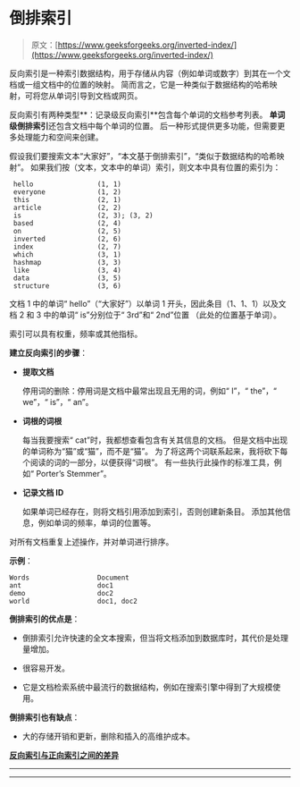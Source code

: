 # 倒排索引

> 原文：[https://www.geeksforgeeks.org/inverted-index/](https://www.geeksforgeeks.org/inverted-index/)

反向索引是一种索引数据结构，用于存储从内容（例如单词或数字）到其在一个文档或一组文档中的位置的映射。 简而言之，它是一种类似于数据结构的哈希映射，可将您从单词引导到文档或网页。

反向索引有两种类型**：记录级反向索引**包含每个单词的文档参考列表。 **单词级倒排索引**还包含文档中每个单词的位置。 后一种形式提供更多功能，但需要更多处理能力和空间来创建。

假设我们要搜索文本“大家好”，“本文基于倒排索引”，“类似于数据结构的哈希映射”。 如果我们按（文本，文本中的单词）索引，则文本中具有位置的索引为：

```
 hello                (1, 1)
 everyone             (1, 2)
 this                 (2, 1)
 article              (2, 2)
 is                   (2, 3); (3, 2)
 based                (2, 4)
 on                   (2, 5)
 inverted             (2, 6)
 index                (2, 7)
 which                (3, 1)
 hashmap              (3, 3)
 like                 (3, 4)
 data                 (3, 5)
 structure            (3, 6)

```

文档 1 中的单词“ hello”（“大家好”）以单词 1 开头，因此条目（1、1、1）以及文档 2 和 3 中的单词“ is”分别位于“ 3rd”和“ 2nd”位置 （此处的位置基于单词）。

索引可以具有权重，频率或其他指标。

**建立反向索引的步骤**：

*   **提取文档**

    停用词的删除：停用词是文档中最常出现且无用的词，例如“ I”，“ the”，“ we”，“ is”，“ an”。

*   **词根的词根**

    每当我要搜索“ cat”时，我都想查看包含有关其信息的文档。 但是文档中出现的单词称为“猫”或“猫”，而不是“猫”。 为了将这两个词联系起来，我将砍下每个阅读的词的一部分，以便获得“词根”。 有一些执行此操作的标准工具，例如“ Porter’s Stemmer”。

*   **记录文档 ID**

    如果单词已经存在，则将文档引用添加到索引，否则创建新条目。 添加其他信息，例如单词的频率，单词的位置等。

对所有文档重复上述操作，并对单词进行排序。

**示例**：

```
Words                 Document
ant                   doc1
demo                  doc2
world                 doc1, doc2
```

**倒排索引的优点是**：

*   倒排索引允许快速的全文本搜索，但当将文档添加到数据库时，其代价是处理量增加。

*   很容易开发。

*   它是文档检索系统中最流行的数据结构，例如在搜索引擎中得到了大规模使用。

**倒排索引也有缺点**：

*   大的存储开销和更新，删除和插入的高维护成本。

 [**反向索引与正向索引之间的差异**](https://www.geeksforgeeks.org/difference-inverted-index-forward-index/)



* * *

* * *



